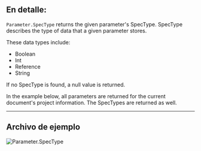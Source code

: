 ## En detalle:
`Parameter.SpecType` returns the given parameter's SpecType. SpecType describes the type of data that a given parameter stores.

These data types include:
- Boolean
- Int
- Reference
- String

If no SpecType is found, a null value is returned.

In the example below, all parameters are returned for the current document's project information. The SpecTypes are returned as well.

___
## Archivo de ejemplo

![Parameter.SpecType](./Revit.Elements.Parameter.SpecType_img.jpg)
